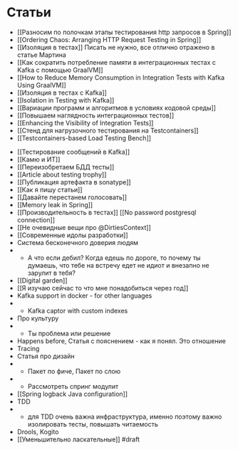 # Статьи

+ [[Разносим по полочкам этапы тестирования http запросов в Spring]]
+ [[Ordering Chaos: Arranging HTTP Request Testing in Spring]]
+ [[Изоляция в тестах]] Писать не нужно, все отлично отражено в статье Мартина
+ [[Как сократить потребление памяти в интеграционных тестах с Kafka с помощью GraalVM]]
+ [[How to Reduce Memory Consumption in Integration Tests with Kafka Using GraalVM]]
+ [[Изоляция в тестах с Kafka]]
+ [[Isolation in Testing with Kafka]]
+ [[Вариации программ и алгоритмов в условиях кодовой среды]]
+ [[Повышаем наглядность интеграционных тестов]]
+ [[Enhancing the Visibility of Integration Tests]]
+ [[Стенд для нагрузочного тестирования на Testcontainers]]
+ [[Testcontainers-based Load Testing Bench]]
- [[Тестирование сообщений в Kafka]]
- [[Камю и ИТ]]
- [[Переизобретаем БДД тесты]]
- [[Article about testing trophy]]
- [[Публикация артефакта в sonatype]]
- [[Как я пишу статьи]]
- [[Давайте перестанем голосовать]]
- [[Memory leak in Spring]]
- [[Производительность в тестах]] [[No password postgresql connection]]
- [[Не очевидные вещи про @DirtiesContext]]
- [[Современные идолы разработки]]
- Система бесконечного доверия людям
- - А что если дебил? Когда едешь по дороге, то почему ты думаешь, что тебе на встречу едет не идиот и внезапно не зарулит в тебя?
- [[Digital garden]]
- [[Я изучаю сейчас то что мне понадобиться через год]]
- Kafka support in docker - for other languages
- - Kafka captor with custom indexes
- Про культуру
- - Ты проблема или решение
- Happens before, Статья с пояснением - как я понял. Это отношение 
- Tracing 
- Статья про дизайн
- - Пакет по фиче, Пакет по слою
- - Рассмотреть спринг модулит
- [[Spring logback Java configuration]]
- TDD
- - для TDD очень важна инфраструктура, именно поэтому важно изолировать тесты, повышать читаемость 
- Drools, Kogito
- [[Уменьшительно ласкательные]]
#draft